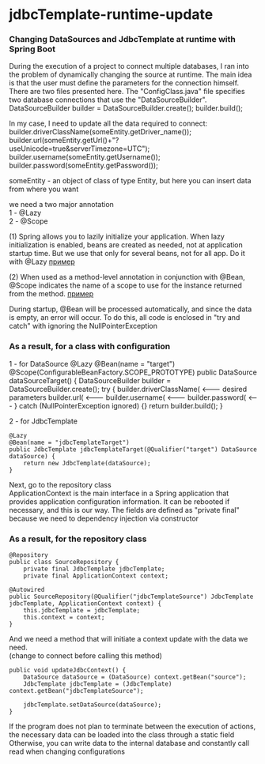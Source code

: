 # jdbcTemplate-runtime-update
### Changing DataSources and JdbcTemplate at runtime with Spring Boot

During the execution of a project to connect multiple databases, I ran into the problem of dynamically changing the source at runtime.
The main idea is that the user must define the parameters for the connection himself.  
There are two files presented here. The "ConfigClass.java" file specifies two database connections that use the "DataSourceBuilder".
	DataSourceBuilder builder = DataSourceBuilder.create();
	builder.build();

In my case, I need to update all the data required to connect:
	builder.driverClassName(someEntity.getDriver_name());
	builder.url(someEntity.getUrl()+"?useUnicode=true&serverTimezone=UTC");
	builder.username(someEntity.getUsername());
	builder.password(someEntity.getPassword());
	
someEntity - an object of class of type Entity, but here you can insert data from where you want

we need a two major annotation  
1 - @Lazy  
2 - @Scope  

(1) Spring allows you to lazily initialize your application. When lazy initialization is enabled, beans are created as needed, not at application startup time.
But we use that only for several beans, not for all app. Do it with @Lazy
[пример](http://example.com/ "Необязательная подсказка")

(2) When used as a method-level annotation in conjunction with @Bean, @Scope indicates the name of a scope to use for the instance returned from the method.
[пример](http://example.com/ "Необязательная подсказка")

During startup, @Bean will be processed automatically, and since the data is empty, an error will occur. To do this, all code is enclosed in "try and catch" with ignoring the NullPointerException

### As a result, for a class with configuration
1 - for DataSource
	@Lazy
		@Bean(name = "target")
		@Scope(ConfigurableBeanFactory.SCOPE_PROTOTYPE)
		public DataSource dataSourceTarget() {
			DataSourceBuilder builder = DataSourceBuilder.create();
			try {
				builder.driverClassName(	<--- desired parameters
				builder.url( 	  			<---
				builder.username( 			<---
				builder.password( 			<---
			} catch (NullPointerException ignored) {}
			return builder.build();
		}

2 - for JdbcTemplate

	@Lazy
	@Bean(name = "jdbcTemplateTarget")
    public JdbcTemplate jdbcTemplateTarget(@Qualifier("target") DataSource dataSource) {
        return new JdbcTemplate(dataSource);
    }
	
Next, go to the repository class  
ApplicationContext is the main interface in a Spring application that provides application configuration information. It can be rebooted if necessary, and this is our way.
The fields are defined as "private final" because we need to dependency injection via constructor
### As a result, for the repository class

	@Repository
	public class SourceRepository {
		private final JdbcTemplate jdbcTemplate;
		private final ApplicationContext context;

    @Autowired
    public SourceRepository(@Qualifier("jdbcTemplateSource") JdbcTemplate jdbcTemplate, ApplicationContext context) {
        this.jdbcTemplate = jdbcTemplate;
        this.context = context;
    }
	
And we need a method that will initiate a context update with the data we need.  
(change to connect before calling this method)  
	
    public void updateJdbcContext() {
        DataSource dataSource = (DataSource) context.getBean("source");
        JdbcTemplate jdbcTemplate = (JdbcTemplate) context.getBean("jdbcTemplateSource");
		
		jdbcTemplate.setDataSource(dataSource);
	}
	
If the program does not plan to terminate between the execution of actions, the necessary data can be loaded into the class through a static field
Otherwise, you can write data to the internal database and constantly call read when changing configurations
